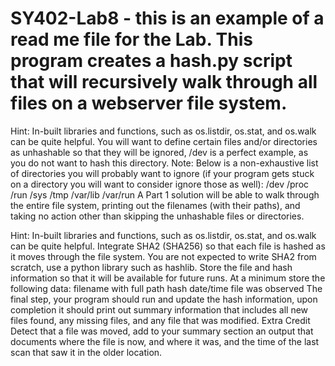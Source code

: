 # SY402-Lab8 - this is an example of a read me file for the Lab. This program creates a hash.py script that will recursively walk through all files on a webserver file system. 
Hint: In-built libraries and functions, such as os.listdir, os.stat, and os.walk can be quite helpful. You will want to define certain files and/or directories as unhashable so that they will be ignored, /dev is a perfect example, as you do not want to hash this directory. Note: Below is a non-exhaustive list of directories you will probably want to ignore (if your program gets stuck on a directory you will want to consider ignore those as well):
/dev
/proc
/run
/sys
/tmp
/var/lib
/var/run
A Part 1 solution will be able to walk through the entire file system, printing out the filenames (with their paths), and taking no action other than skipping the unhashable files or directories.

Hint: In-built libraries and functions, such as os.listdir, os.stat, and os.walk can be quite helpful.
Integrate SHA2 (SHA256) so that each file is hashed as it moves through the file system. You are not expected to write SHA2 from scratch, use a python library such as hashlib.
Store the file and hash information so that it will be available for future runs. At a minimum store the following data:
filename with full path
hash
date/time file was observed
The final step, your program should run and update the hash information, upon completion it should print out summary information that includes all new files found, any missing files, and any file that was modified.
Extra Credit Detect that a file was moved, add to your summary section an output that documents where the file is now, and where it was, and the time of the last scan that saw it in the older location.
